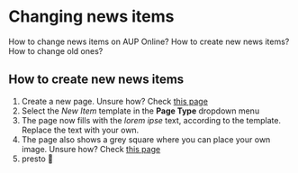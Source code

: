 # Changing news items

How to change news items on AUP Online? How to create new news items? How to change old ones?

## How to create new news items

1. Create a new page. Unsure how? Check [this page](https://amsterdamuniversitypress.github.io/content-loading/creatingnewpages)
2. Select the _New Item_ template in the **Page Type** dropdown menu
3. The page now fills with the _lorem ipse_ text, according to the template. Replace the text with your own.
4. The page also shows a grey square where you can place your own image. Unsure how? Check [this page](https://amsterdamuniversitypress.github.io/content-loading/uploadingimages)
5. presto 🍰
